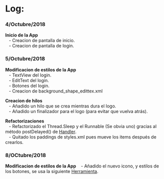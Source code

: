 # Log:

### 4/Octubre/2018

   **Inicio de la App**   
&nbsp;&nbsp; - Creacion de pantalla de inicio.  
&nbsp;&nbsp; - Creacion de pantalla de login.  

### 5/Octubre/2018  
   **Modificacion de estilos de la App**  
&nbsp;&nbsp; - TextView del login.  
&nbsp;&nbsp; - EditText del login.  
&nbsp;&nbsp; - Botones del login.  
&nbsp;&nbsp; - Creacion de background_shape_edittex.xml  

   **Creacion de hilos**  
&nbsp;&nbsp; - Añadido un hilo que se crea mientras dura el logo.  
&nbsp;&nbsp; - Añadido un finalizador para el logo (para evitar que vuelva atrás).  

   **Refactorizaciones**  
&nbsp;&nbsp; - Refactorizado el Thread.Sleep y el Runnable (Se obvia uno) gracias al método postDelayed() de [Handler](https://developer.android.com/reference/android/os/Handler).  
&nbsp;&nbsp; - Quitado los paddings de styles.xml pues mueve los items después de crearlos.  

### 8/OCtubre/2018
   **Modificacion de estilos de la App** 
&nbsp;&nbsp; - Añadido el nuevo icono, y estilos de los botones, se usa la siguiente [Herramienta](http://romannurik.github.io/AndroidAssetStudio/index.html).  

 